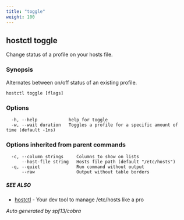 ```yaml
---
title: "toggle"
weight: 100
---
```


## hostctl toggle

Change status of a profile on your hosts file.

### Synopsis


Alternates between on/off status of an existing profile.


```
hostctl toggle [flags]
```

### Options

```
  -h, --help            help for toggle
  -w, --wait duration   Toggles a profile for a specific amount of time (default -1ns)
```

### Options inherited from parent commands

```
  -c, --column strings     Columns to show on lists
      --host-file string   Hosts file path (default "/etc/hosts")
  -q, --quiet              Run command without output
      --raw                Output without table borders
```

##### SEE ALSO

* [hostctl](/docs/cli-usage/hostctl)	 - Your dev tool to manage /etc/hosts like a pro

*Auto generated by spf13/cobra*
